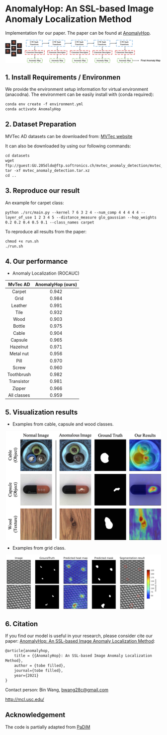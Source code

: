 # AnomalyHop: An SSL-based Image Anomaly Localization Method

Implementation for our paper. The paper can be found at [AnomalyHop](https://arxiv.org/).

<p align="center">
    <img src="mvtec_result/3.png" width="1000"\>
</p>

## 1. Install Requirements / Environmen

We provide the environment setup information for virtual environment (anacodna). The environment can be easily install with (conda required):
```
conda env create -f environment.yml
conda activate AnomalyHop
```

## 2. Dataset Preparation

MVTec AD datasets can be downloaded from: [MVTec website](https://www.mvtec.com/company/research/datasets/mvtec-ad/)

It can also be downloaded by using our following commands:
```
cd datasets
wget ftp://guest:GU.205dldo@ftp.softronics.ch/mvtec_anomaly_detection/mvtec_anomaly_detection.tar.xz
tar -xf mvtec_anomaly_detection.tar.xz
cd ..
```

## 3. Reproduce our result

An example for carpet class:
```
python ./src/main.py --kernel 7 6 3 2 4 --num_comp 4 4 4 4 4 --layer_of_use 1 2 3 4 5 --distance_measure glo_gaussian --hop_weights 0.2 0.2 0.4 0.5 0.1 --class_names carpet
```

To reproduce all results from the paper:
```
chmod +x run.sh
./run.sh
```

## 4. Our performance

* Anomaly Localization (ROCAUC)

|MvTec AD|AnomalyHop (ours)|
|:---:|:---:|
|Carpet| 0.942|
|Grid| 0.984|
|Leather|0.991 |
|Tile|0.932 |
|Wood| 0.903|
|Bottle|0.975 |
|Cable|0.904|
|Capsule| 0.965|
|Hazelnut|0.971 |
|Metal nut| 0.956|
|Pill|0.970 |
|Screw| 0.960|
|Toothbrush|0.982 |
|Transistor| 0.981|
|Zipper|0.966|
|All classes| 0.959|

## 5. Visualization results
* Examples from cable, capsule and wood classes.
<p align="center">
    <img src="mvtec_result/2.png" width="500"\>
</p>

* Examples from grid class.<tr>
<p align="center">
    <img src="mvtec_result/1.png" width="500"\>
</p>

## 6. Citation

If you find our model is useful in your research, please consider cite our paper: [AnomalyHop: An SSL-based Image Anomaly Localization Method](https://arxiv.org/):

```
@article{anomalyhop,
    title = {{AnomalyHop}: An SSL-based Image Anomaly Localization Method},
    author = {tobe filled},
    journal={tobe filled},
    year={2021}
}
```


Contact person: Bin Wang, bwang28c@gmail.com

http://mcl.usc.edu/

## Acknowledgement

The code is partially adapted from [PaDiM](https://github.com/xiahaifeng1995/PaDiM-Anomaly-Detection-Localization-master)

